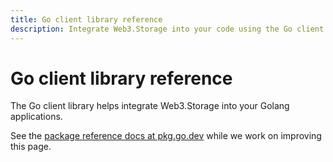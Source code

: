 ```yaml
---
title: Go client library reference
description: Integrate Web3.Storage into your code using the Go client library.
---
```


# Go client library reference

The Go client library helps integrate Web3.Storage into your Golang applications.

See the [package reference docs at pkg.go.dev](https://pkg.go.dev/github.com/web3-storage/go-w3s-client) while we work on improving this page.
